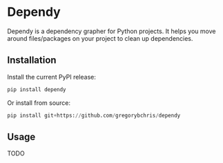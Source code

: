 # Dependy

Dependy is a dependency grapher for Python projects. It helps you move around files/packages on your project to clean up dependencies.

## Installation

Install the current PyPI release:

```python
pip install dependy
```

Or install from source:

```python
pip install git+https://github.com/gregorybchris/dependy
```

## Usage

TODO